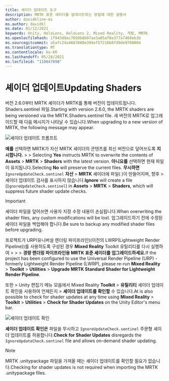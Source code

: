 ```yaml
---
title: 셰이더 업데이트 도구
description: MRTK 표준 셰이더를 업데이트하는 방법에 대한 설명서
author: davidkline-ms
ms.author: davidkl
ms.date: 01/12/2021
keywords: Unity, HoloLens, HoloLens 2, Mixed Reality, 개발, MRTK
ms.openlocfilehash: 1f943d8ac7050b8607ae3a85af0a377a7460eb3b
ms.sourcegitcommit: a5afc24a4887880e394ef57216b8fd9de9760004
ms.translationtype: MT
ms.contentlocale: ko-KR
ms.lasthandoff: 05/28/2021
ms.locfileid: "110647098"
---
```

# <a name="updating-shaders"></a><span data-ttu-id="1ccf3-104">셰이더 업데이트</span><span class="sxs-lookup"><span data-stu-id="1ccf3-104">Updating Shaders</span></span>

<span data-ttu-id="1ccf3-105">버전 2.6.0부터 MRTK 셰이더가 MRTK를 통해 버전이 업데이트됩니다. Shaders.sentinel 파일.</span><span class="sxs-lookup"><span data-stu-id="1ccf3-105">Starting with version 2.6.0, the MRTK shaders are being versioned via the MRTK.Shaders.sentinel file.</span></span> <span data-ttu-id="1ccf3-106">새 버전의 MRTK로 업그레이드할 때 다음 메시지가 나타날 수 있습니다.</span><span class="sxs-lookup"><span data-stu-id="1ccf3-106">When upgrading to a new version of MRTK, the following message may appear.</span></span>

![셰이더 업데이트 프롬프트](../images/tools/UpdateShaderPrompt.png)

<span data-ttu-id="1ccf3-108">**예를** 선택하면 MRTK가 자산 MRTK 셰이더의 콘텐츠를 최신 버전으로 덮어쓰도록 **지시합니다.**  >    >  </span><span class="sxs-lookup"><span data-stu-id="1ccf3-108">Selecting **Yes** instructs MRTK to overwrite the contents of **Assets** > **MRTK** > **Shaders** with the latest version.</span></span> <span data-ttu-id="1ccf3-109">**아니요를** 선택하면 현재 파일이 유지됩니다.</span><span class="sxs-lookup"><span data-stu-id="1ccf3-109">Selecting **No** will preserve the current files.</span></span> <span data-ttu-id="1ccf3-110">**무시하면** `IgnoreUpdateCheck.sentinel` **자산**  >  **MRTK** 셰이더에 파일( )이 만들어지며, 향후  >  셰이더 업데이트 검사를 표시하지 않습니다.</span><span class="sxs-lookup"><span data-stu-id="1ccf3-110">**Ignore** will create a file (`IgnoreUpdateCheck.sentinel`) in **Assets** > **MRTK** > **Shaders**, which will suppress future shader update checks.</span></span>

> [!IMPORTANT]
> <span data-ttu-id="1ccf3-111">셰이더 파일을 덮어쓰면 사용자 지정 수정 내용이 손실됩니다.</span><span class="sxs-lookup"><span data-stu-id="1ccf3-111">When overwriting the shader files, any custom modifications will be lost.</span></span> <span data-ttu-id="1ccf3-112">업그레이드하기 전에 수정된 셰이더 파일을 백업해야 합니다.</span><span class="sxs-lookup"><span data-stu-id="1ccf3-112">Be sure to backup any modified shader files before upgrading.</span></span>
>
> <span data-ttu-id="1ccf3-113">프로젝트가 URP(유니버설 렌더링 파이프라인)(이전의 LWRP(Lightweight Render Pipeline))를 사용하도록 구성된 경우 **Mixed Reality** Toolkit 유틸리티를 다시 실행하여 >  >  >
>  **경량 렌더링 파이프라인용 MRTK 표준 셰이더를 업그레이드하세요.**</span><span class="sxs-lookup"><span data-stu-id="1ccf3-113">If the project has been configured to use the Universal Render Pipeline (URP) - formerly Lightweight Render Pipeline (LWRP), please re-run **Mixed Reality** > **Toolkit** > **Utilities** >
**Upgrade MRTK Standard Shader for Lightweight Render Pipeline**.</span></span>

<span data-ttu-id="1ccf3-114">또한   >  Unity 편집기 메뉴 모음에서 Mixed Reality **Toolkit**  >  **유틸리티** 셰이더 업데이트 확인을 사용하여 언제든지  >  **셰이더 업데이트를 확인할** 수 있습니다.</span><span class="sxs-lookup"><span data-stu-id="1ccf3-114">At is also possible to check for shader updates at any time using **Mixed Reality** > **Toolkit** > **Utilities** > **Check for Shader Updates** on the Unity Editor's menu bar.</span></span>

![셰이더 업데이트 확인](../images/tools/ShaderUpdateMenu.png)

<span data-ttu-id="1ccf3-116">**셰이더 업데이트 확인은** 파일을 무시하고 `IgnoreUpdateCheck.sentinel` 주문형 셰이더 업데이트를 허용합니다.</span><span class="sxs-lookup"><span data-stu-id="1ccf3-116">**Check for Shader Updates** disregards the `IgnoreUpdateCheck.sentinel` file and allows on-demand shader updating.</span></span>

> [!NOTE]
> <span data-ttu-id="1ccf3-117">MRTK .unitypackage 파일을 가져올 때는 셰이더 업데이트를 확인할 필요가 없습니다.</span><span class="sxs-lookup"><span data-stu-id="1ccf3-117">Checking for shader updates is not required when importing the MRTK .unitypackage files.</span></span>
